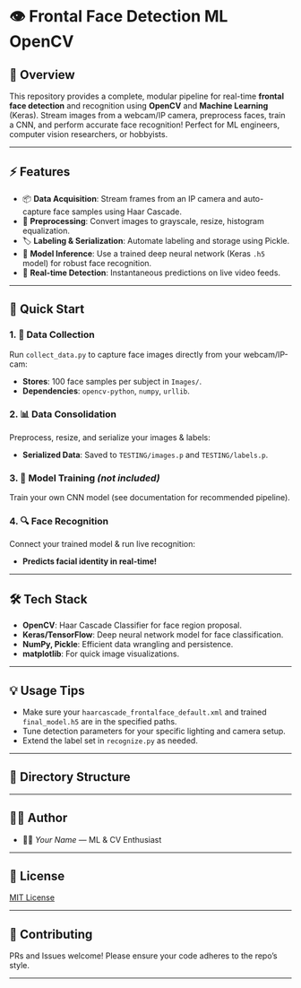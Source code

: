 # 👁️ Frontal Face Detection ML OpenCV

## 🧐 Overview
This repository provides a complete, modular pipeline for real-time **frontal face detection** and recognition using **OpenCV** and **Machine Learning** (Keras). Stream images from a webcam/IP camera, preprocess faces, train a CNN, and perform accurate face recognition! Perfect for ML engineers, computer vision researchers, or hobbyists.

---

## ⚡️ Features
- 📦 **Data Acquisition**: Stream frames from an IP camera and auto-capture face samples using Haar Cascade.
- 🧹 **Preprocessing**: Convert images to grayscale, resize, histogram equalization.
- 🏷️ **Labeling & Serialization**: Automate labeling and storage using Pickle.
- 🧠 **Model Inference**: Use a trained deep neural network (Keras `.h5` model) for robust face recognition.
- 🎥 **Real-time Detection**: Instantaneous predictions on live video feeds.

---

## 🚀 Quick Start

### 1. 💾 Data Collection
Run `collect_data.py` to capture face images directly from your webcam/IP-cam:
- **Stores**: 100 face samples per subject in `Images/`.
- **Dependencies**: `opencv-python`, `numpy`, `urllib`.

### 2. 📊 Data Consolidation
Preprocess, resize, and serialize your images & labels:
- **Serialized Data**: Saved to `TESTING/images.p` and `TESTING/labels.p`.

### 3. 🧠 Model Training *(not included)*
Train your own CNN model (see documentation for recommended pipeline).

### 4. 🔍 Face Recognition
Connect your trained model & run live recognition:
- **Predicts facial identity in real-time!**

---

## 🛠️ Tech Stack
- **OpenCV**: Haar Cascade Classifier for face region proposal.
- **Keras/TensorFlow**: Deep neural network model for face classification.
- **NumPy, Pickle**: Efficient data wrangling and persistence.
- **matplotlib**: For quick image visualizations.

---

## 💡 Usage Tips
- Make sure your `haarcascade_frontalface_default.xml` and trained `final_model.h5` are in the specified paths.
- Tune detection parameters for your specific lighting and camera setup.
- Extend the label set in `recognize.py` as needed.

---

## 📁 Directory Structure

---

## 👨‍💻 Author
- 🧑‍💻 *Your Name* — ML & CV Enthusiast

---

## 📝 License
[MIT License](LICENSE)

---

## 🌟 Contributing
PRs and Issues welcome! Please ensure your code adheres to the repo’s style.

---
